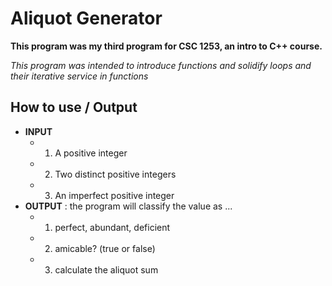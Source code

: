 # Aliquot Generator 

**This program was my third program for CSC 1253, an intro to C++ course.** 

_This program was intended to introduce functions and solidify loops and their iterative service in functions_

## How to use / Output

* __INPUT__
  * 1. A positive integer
  * 2. Two distinct positive integers
  * 3. An imperfect positive integer
* __OUTPUT__ : the program will classify the value as ...
  *  1. perfect, abundant, deficient
  *  2. amicable? (true or false)
  *  3. calculate the aliquot sum 
